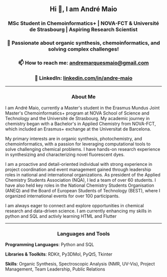 <div align = "center">
  
## Hi 👋, I am André Maio
### MSc Student in Chemoinformatics+ | NOVA-FCT & Université de Strasbourg | Aspiring Research Scientist
### 🔬 Passionate about organic synthesis, chemoinformatics, and solving complex challenges!
### 📫 How to reach me: andremarquesmaio@gmail.com
### 💼 LinkedIn: [linkedin.com/in/andre-maio](https://www.linkedin.com/in/andre-maio/) 

</div>

---

<div align = "center">
  
### About Me

</div>

I am André Maio, currently a Master's student in the Erasmus Mundus Joint Master's Chemoinformatics+ program at NOVA School of Science and Technology and the Université de Strasbourg. My academic journey in chemistry began with a Bachelor's in Applied Chemistry from NOVA-FCT, which included an Erasmus+ exchange at the Universitat de Barcelona.

My primary interests are in organic synthesis, photochemistry, and chemoinformatics, with a passion for leveraging computational tools to solve challenging chemical problems. I have hands-on research experience in synthesizing and characterizing novel fluorescent dyes.

I am a proactive and detail-oriented individual with strong experience in project coordination and event management gained through leadership roles in national and international organizations. As president of the Applied Chemistry Students Association (NQA), I led a team of over 60 students. I have also held key roles in the National Chemistry Students Organisation (ANEQ) and the Board of European Students of Technology (BEST), where I organized international events for over 100 participants.

I am always eager to connect and explore opportunities in chemical research and data-driven science. I am currently enhancing my skills in python and SQL and activly learning HTML and Flutter

---

<div align = "center">

### Languages and Tools

</div>

**Programming Languages**: Python and SQL

**Libraries & Toolkits**: RDKit, Py3DMol, PyQt5, Tkinter

**Skills**: Organic Synthesis, Spectroscopic Analysis (NMR, UV-Vis), Project Management, Team Leadership, Public Relations
